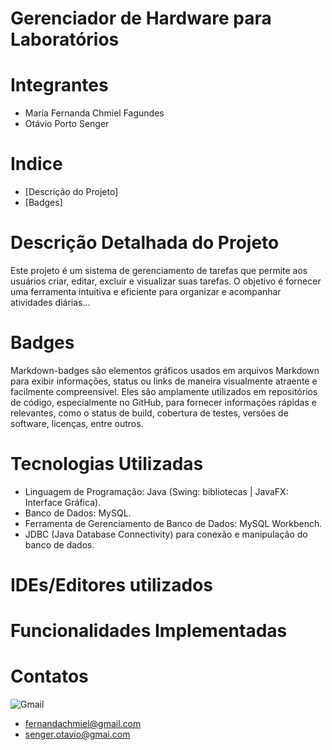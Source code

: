 # Gerenciador de Hardware para Laboratórios

# Integrantes
- Maria Fernanda Chmiel Fagundes
- Otávio Porto Senger

# Indice
- [Descrição do Projeto]
- [Badges]
  
# Descrição Detalhada do Projeto
Este projeto é um sistema de gerenciamento de tarefas que permite aos usuários criar,
editar, excluir e visualizar suas tarefas. O objetivo é fornecer uma ferramenta intuitiva
e eficiente para organizar e acompanhar atividades diárias...

# Badges
Markdown-badges são elementos gráficos usados em arquivos Markdown para exibir informações,
status ou links de maneira visualmente atraente e facilmente compreensível.
Eles são amplamente utilizados em repositórios de código, especialmente no GitHub,
para fornecer informações rápidas e relevantes, como o status de build,
cobertura de testes, versões de software, licenças, entre outros.

# Tecnologias Utilizadas
- Linguagem de Programação: Java (Swing: bibliotecas | JavaFX: Interface Gráfica).
- Banco de Dados: MySQL.
- Ferramenta de Gerenciamento de Banco de Dados: MySQL Workbench.
- JDBC (Java Database Connectivity) para conexão e manipulação do banco de dados.

# IDEs/Editores utilizados

# Funcionalidades Implementadas

# Contatos

![Gmail](https://img.shields.io/badge/Gmail-D14836?style=for-the-badge&logo=gmail&logoColor=white)
- fernandachmiel@gmail.com
- senger.otavio@gmai.com


